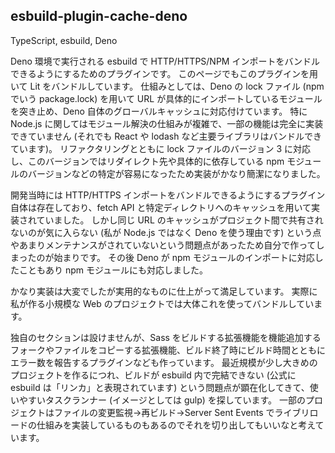 ## esbuild-plugin-cache-deno

<gh-repo-card name="Tsukina-7mochi/esbuild-plugin-cache-deno"></gh-repo-card>

<!-- 使った言語・技術 -->
<tech-tags>
TypeScript, esbuild, Deno
</tech-tags>

<!-- 概要 -->

Deno 環境で実行される esbuild で HTTP/HTTPS/NPM インポートをバンドルできるようにするためのプラグインです。
このページでもこのプラグインを用いて Lit をバンドルしています。
仕組みとしては、Deno の lock ファイル (npm でいう package.lock) を用いて URL が具体的にインポートしているモジュールを突き止め、Deno 自体のグローバルキャッシュに対応付けています。
特に Node.js に関してはモジュール解決の仕組みが複雑で、一部の機能は完全に実装できていません (それでも React や lodash など主要ライブラリはバンドルできています)。
リファクタリングとともに lock ファイルのバージョン 3 に対応し、このバージョンではリダイレクト先や具体的に依存している npm モジュールのバージョンなどの特定が容易になったため実装がかなり簡潔になりました。

<!-- 作った理由 -->
開発当時には HTTP/HTTPS インポートをバンドルできるようにするプラグイン自体は存在しており、fetch API と特定ディレクトリへのキャッシュを用いて実装されていました。
しかし同じ URL のキャッシュがプロジェクト間で共有されないのが気に入らない (私が Node.js ではなく Deno を使う理由です) という点やあまりメンテナンスがされていないという問題点があったため自分で作ってしまったのが始まりです。
その後 Deno が npm モジュールのインポートに対応したこともあり npm モジュールにも対応しました。

<!-- 評価・予定 -->
かなり実装は大変でしたが実用的なものに仕上がって満足しています。
実際に私が作る小規模な Web のプロジェクトでは大体これを使ってバンドルしています。

独自のセクションは設けませんが、Sass をビルドする拡張機能を機能追加するフォークやファイルをコピーする拡張機能、ビルド終了時にビルド時間とともにエラー数を報告するプラグインなども作っています。
最近規模が少し大きめのプロジェクトを作るにつれ、ビルドが esbuild 内で完結できない (公式に esbuild は「リンカ」と表現されています) という問題点が顕在化してきて、使いやすいタスクランナー (イメージとしては gulp) を探しています。
一部のプロジェクトはファイルの変更監視→再ビルド→Server Sent Events でライブリロードの仕組みを実装しているものもあるのでそれを切り出してもいいなと考えています。
